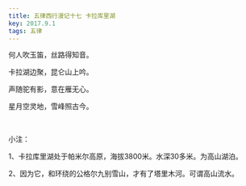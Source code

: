 ```yaml
---
title: 五律西行漫记十七 卡拉库里湖
key: 2017.9.1
tags: 五律
---
```


何人吹玉笛，丝路得知音。

卡拉湖边聚，昆仑山上吟。

声随驼有影，意在雁无心。

星月空灵地，雪峰照古今。

</br>

小注：

1、卡拉库里湖处于帕米尔高原，海拔3800米。水深30多米。为高山湖泊。

2、因为它，和环绕的公格尔九别雪山，才有了塔里木河。可谓高山流水。

</br>

